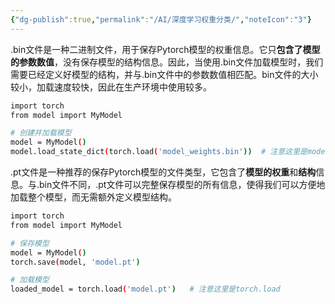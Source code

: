 ```yaml
---
{"dg-publish":true,"permalink":"/AI/深度学习权重分类/","noteIcon":"3"}
---
```


.bin文件是一种二进制文件，用于保存Pytorch模型的权重信息。它只**包含了模型的参数数值**，没有保存模型的结构信息。因此，当使用.bin文件加载模型时，我们需要已经定义好模型的结构，并与.bin文件中的参数数值相匹配。bin文件的大小较小，加载速度较快，因此在生产环境中使用较多。
```bash
import torch
from model import MyModel

# 创建并加载模型
model = MyModel()
model.load_state_dict(torch.load('model_weights.bin'))  # 注意这里是model.load_state_dict
```

.pt文件是一种推荐的保存Pytorch模型的文件类型，它包含了**模型的权重**和**结构**信息。与.bin文件不同，.pt文件可以完整保存模型的所有信息，使得我们可以方便地加载整个模型，而无需额外定义模型结构。

```bash
import torch
from model import MyModel

# 保存模型
model = MyModel()
torch.save(model, 'model.pt')

# 加载模型
loaded_model = torch.load('model.pt')   # 注意这里是torch.load

```